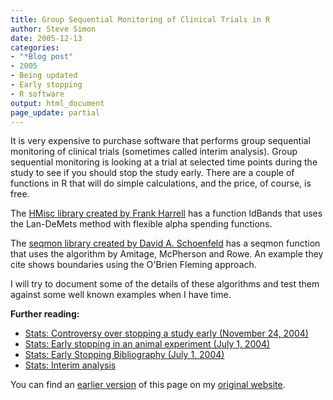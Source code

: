 ```yaml
---
title: Group Sequential Monitoring of Clinical Trials in R
author: Steve Simon
date: 2005-12-13
categories:
- "*Blog post"
- 2005
- Being updated
- Early stopping
- R software
output: html_document
page_update: partial
---
```

It is very expensive to purchase software that performs group sequential
monitoring of clinical trials (sometimes called interim analysis). Group
sequential monitoring is looking at a trial at selected time points
during the study to see if you should stop the study early. There are a
couple of functions in R that will do simple calculations, and the
price, of course, is free.

The [HMisc library created by Frank
Harrell](http://cran.r-project.org/src/contrib/Descriptions/Hmisc.html)
has a function ldBands that uses the Lan-DeMets method with flexible
alpha spending functions.

The [seqmon library created by David A.
Schoenfeld](http://cran.r-project.org/src/contrib/Descriptions/seqmon.html)
has a seqmon function that uses the algorithm by Amitage, McPherson and
Rowe. An example they cite shows boundaries using the O'Brien Fleming
approach.

I will try to document some of the details of these algorithms and test
them against some well known examples when I have time.

**Further reading:**

- [Stats: Controversy over stopping a study early (November
24, 2004)](http://www.pmean.com/weblog2004/EarlyStoppingControversy.html)
- [Stats: Early stopping in an animal experiment (July
1, 2004)](http://www.pmean.com/weblog2004/EarlyStoppingAnimal.html)
- [Stats: Early Stopping Bibliography (July
1, 2004)](../library/EarlyStopping1.asp)
- [Stats: Interim analysis](../plan/interim.asp)

You can find an [earlier version][sim1] of this page on my [original website][sim2].


[sim1]: http://www.pmean.com/05/GroupSequential.html
[sim2]: http://www.pmean.com/original_site.html
